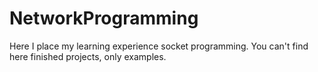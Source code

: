 # NetworkProgramming
Here I place my learning experience socket programming. 
You can't find here finished projects, only examples.
